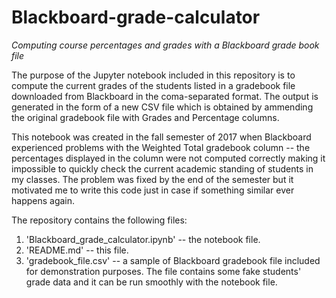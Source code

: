 # Blackboard-grade-calculator
*Computing course percentages and grades with a Blackboard grade book file*

The purpose of the Jupyter notebook included in this repository is to compute the current grades of the students listed in a gradebook file downloaded from Blackboard in the coma-separated format. The output is generated in the form of a new CSV file which is obtained by ammending the original gradebook file with Grades and Percentage columns.

This notebook was created in the fall semester of 2017 when Blackboard experienced problems with the Weighted Total gradebook column -- the percentages displayed in the column were not computed correctly making it impossible to quickly check the current academic standing of students in my classes. The problem was fixed by the end of the semester but it motivated me to write this code just in case if something similar ever happens again.

The repository contains the following files:

1. 'Blackboard_grade_calculator.ipynb' -- the notebook file.
2. 'README.md' -- this file.
3. 'gradebook_file.csv' -- a sample of Blackboard gradebook file included for demonstration purposes. The file contains some fake students' grade data and it can be run smoothly with the notebook file.
